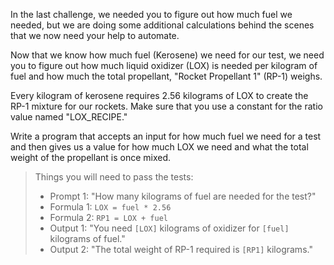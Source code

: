 In the last challenge, we needed you to figure out how much fuel we needed, but we are doing some additional calculations behind the scenes that we now need your help to automate.
    
Now that we know how much fuel (Kerosene) we need for our test, we need you to figure out how much liquid oxidizer (LOX) is needed per kilogram of fuel and how much the total propellant, "Rocket Propellant 1" (RP-1) weighs.
    
Every kilogram of kerosene requires 2.56 kilograms of LOX to create the RP-1 mixture for our rockets. Make sure that you use a constant for the ratio value named "LOX_RECIPE."

Write a program that accepts an input for how much fuel we need for a test and then gives us a value for how much LOX we need and what the total weight of the propellant is once mixed.

> Things you will need to pass the tests:
> - Prompt 1: "How many kilograms of fuel are needed for the test?"
> - Formula 1: `LOX = fuel * 2.56`
> - Formula 2: `RP1 = LOX + fuel`
> - Output 1: "You need `[LOX]` kilograms of oxidizer for `[fuel]` kilograms of fuel."
> - Output 2: "The total weight of RP-1 required is `[RP1]` kilograms."
